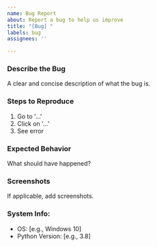 ```yaml
---
name: Bug Report
about: Report a bug to help us improve
title: "[Bug] "
labels: bug
assignees: ''

---
```


### Describe the Bug
A clear and concise description of what the bug is.

### Steps to Reproduce
1. Go to '...'
2. Click on '...'
3. See error

### Expected Behavior
What should have happened?

### Screenshots
If applicable, add screenshots.

### System Info:
 - OS: [e.g., Windows 10]
 - Python Version: [e.g., 3.8]
